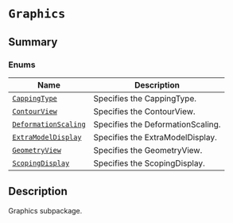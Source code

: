# `Graphics`

<a id="summary"></a>

## Summary

### Enums

| Name | Description |
|--------------------------------------------------------------------------------------------------------------------------------------------------|-----------------------------------|
| [`CappingType`](CappingType.md#ansys.mechanical.stubs.v242.Ansys.Mechanical.DataModel.MechanicalEnums.Graphics.CappingType)                      | Specifies the CappingType.        |
| [`ContourView`](ContourView.md#ansys.mechanical.stubs.v242.Ansys.Mechanical.DataModel.MechanicalEnums.Graphics.ContourView)                      | Specifies the ContourView.        |
| [`DeformationScaling`](DeformationScaling.md#ansys.mechanical.stubs.v242.Ansys.Mechanical.DataModel.MechanicalEnums.Graphics.DeformationScaling) | Specifies the DeformationScaling. |
| [`ExtraModelDisplay`](ExtraModelDisplay.md#ansys.mechanical.stubs.v242.Ansys.Mechanical.DataModel.MechanicalEnums.Graphics.ExtraModelDisplay)    | Specifies the ExtraModelDisplay.  |
| [`GeometryView`](GeometryView.md#ansys.mechanical.stubs.v242.Ansys.Mechanical.DataModel.MechanicalEnums.Graphics.GeometryView)                   | Specifies the GeometryView.       |
| [`ScopingDisplay`](ScopingDisplay.md#ansys.mechanical.stubs.v242.Ansys.Mechanical.DataModel.MechanicalEnums.Graphics.ScopingDisplay)             | Specifies the ScopingDisplay.     |

<a id="description"></a>

## Description

Graphics subpackage.

<!-- !! processed by numpydoc !! -->

